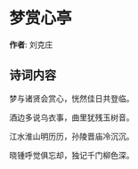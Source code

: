 # 梦赏心亭

**作者**: 刘克庄

## 诗词内容

梦与诸贤会赏心，恍然佳日共登临。

酒边多说乌衣事，曲里犹残玉树音。

江水淮山明历历，孙陵晋庙冷沉沉。

晓锺呼觉俱忘却，独记千门柳色深。

